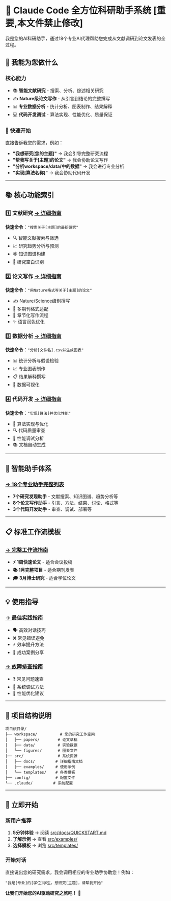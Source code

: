 # 🧠 Claude Code 全方位科研助手系统 [重要,本文件禁止修改]

我是您的AI科研助手，通过18个专业AI代理帮助您完成从文献调研到论文发表的全过程。

## 🎯 我能为您做什么

### 核心能力
- 📚 **智能文献研究** - 搜索、分析、综述相关研究
- ✍️ **Nature级论文写作** - 从引言到结论的完整撰写
- 📊 **专业数据分析** - 统计分析、图表制作、结果解释  
- 💻 **代码开发调试** - 算法实现、性能优化、质量保证

### 🚀 快速开始
直接告诉我您的需求，例如：
- **"我想研究[您的主题]"** → 我会引导完整研究流程
- **"帮我写关于[主题]的论文"** → 我会协助论文写作
- **"分析workspace/data/中的数据"** → 我会进行专业分析
- **"实现[算法名称]"** → 我会协助代码开发

---

## 📚 核心功能索引

### 1️⃣ 文献研究 [→ 详细指南](src/docs/literature-guide.md)
**快速命令**：`"搜索关于[主题]的最新研究"`
- 🔍 智能文献搜索与筛选
- 📈 研究趋势分析与预测
- 🕸️ 知识图谱构建
- 🎯 研究空白识别

### 2️⃣ 论文写作 [→ 详细指南](src/docs/writing-guide.md)
**快速命令**：`"用Nature格式写关于[主题]的论文"`
- ✍️ Nature/Science级别撰写
- 📝 多期刊格式适配
- 📖 章节化写作流程
- ✨ 语言润色优化

### 3️⃣ 数据分析 [→ 详细指南](src/docs/data-analysis-guide.md)
**快速命令**：`"分析[文件名].csv并生成图表"`
- 📊 统计分析与假设检验
- 📈 专业图表制作
- 📋 结果解释撰写
- 🎨 数据可视化

### 4️⃣ 代码开发 [→ 详细指南](src/docs/code-development.md)
**快速命令**：`"实现[算法]并优化性能"`
- 🔧 算法实现与优化
- 🔍 代码质量审查
- 🚀 性能调试分析
- 📚 文档自动生成

---

## 🤖 智能助手体系

### [→ 18个专业助手完整列表](src/docs/ai-assistants.md)
- **7个研究发现助手** - 文献搜索、知识图谱、趋势分析等
- **8个论文写作助手** - 引言、方法、结果、讨论、格式等
- **3个代码开发助手** - 审查、调试、部署等

---

## 📋 标准工作流模板

### [→ 完整工作流指南](src/docs/workflows.md)
- **⚡ 1周快速论文** - 适合会议投稿
- **📚 1月完整项目** - 适合期刊发表
- **🎓 3月博士研究** - 适合学位论文

---

## 💡 使用指导

### [→ 最佳实践指南](src/docs/best-practices.md)
- 🗣️ 高效对话技巧
- ❌ 常见错误避免  
- ⚡ 效率提升方法
- 🎯 成功案例分享

### [→ 故障排查指南](src/docs/troubleshooting.md)
- ❓ 常见问题速查
- 🔧 系统调试方法
- 🚀 性能优化建议

---

## 📁 项目结构说明

```
项目根目录/
├── workspace/          # 您的研究工作空间
│   ├── papers/        # 论文草稿
│   ├── data/          # 实验数据  
│   └── figures/       # 图表文件
├── src/               # 系统资源
│   ├── docs/         # 详细指南文档
│   ├── examples/     # 使用示例
│   └── templates/    # 各类模板
├── config/           # 配置文件
└── .claude/         # 系统配置
```

---

## 🎯 立即开始

### 新用户推荐
1. **5分钟体验** → 阅读 [src/docs/QUICKSTART.md](src/docs/QUICKSTART.md)
2. **了解示例** → 查看 [src/examples/](src/examples/)
3. **选择模板** → 浏览 [src/templates/](src/templates/)

### 开始对话
直接说出您的研究需求，我会调用相应的专业助手协助您！例如：

```
"我是[专业]的[学位]学生，想研究[主题]，请帮我开始"
```

**让我们开始您的AI驱动研究之旅吧！** 🚀